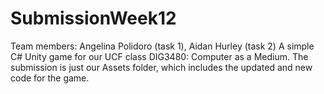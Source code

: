 # SubmissionWeek12
Team members: Angelina Polidoro (task 1), Aidan Hurley (task 2)
A simple C# Unity game for our UCF class DIG3480: Computer as a Medium. The submission is just our Assets folder, which includes the updated and new code for the game. 

